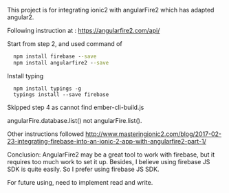 This project is for integrating ionic2 with angularFire2 which has adapted angular2.

Following instruction at :
  https://angularfire2.com/api/

Start from step 2, and used command of
  ```` cmd
    npm install firebase --save
    npm install angularfire2 --save
  ````

Install typing
  ````
    npm install typings -g
    typings install --save firebase
  ````

Skipped step 4 as cannot find ember-cli-build.js

angularFire.database.list() not angularFire.list().

Other instructions followed
  http://www.masteringionic2.com/blog/2017-02-23-integrating-firebase-into-an-ionic-2-app-with-angularfire2-part-1/

Conclusion:
  AngularFire2 may be a great tool to work with firebase, but it requires too much work to set it up. Besides,
    I believe using firebase JS SDK is quite easily. So I prefer using firebase JS SDK.

For future using, need to implement read and write.
